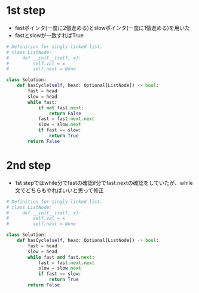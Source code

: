 # 1st step
- fastポインタ(一度に2個進める)とslowポインタ(一度に1個進める)を用いた
- fastとslowが一致すればTrue
```python
# Definition for singly-linked list.
# class ListNode:
#     def __init__(self, x):
#         self.val = x
#         self.next = None

class Solution:
    def hasCycle(self, head: Optional[ListNode]) -> bool:
        fast = head
        slow = head
        while fast:
            if not fast.next:
                return False
            fast = fast.next.next
            slow = slow.next
            if fast == slow:
                return True
        return False
```
# 2nd step
- 1st stepではwhile分でfastの確認if分でfast.nextの確認をしていたが、while文でどちらもやればいいと思って修正
``` python
# Definition for singly-linked list.
# class ListNode:
#     def __init__(self, x):
#         self.val = x
#         self.next = None

class Solution:
    def hasCycle(self, head: Optional[ListNode]) -> bool:
        fast = head 
        slow = head
        while fast and fast.next:
            fast = fast.next.next
            slow = slow.next
            if fast == slow:
                return True
        return False
```

